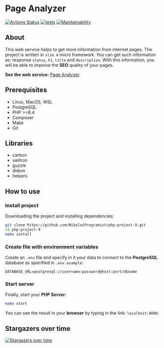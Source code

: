 # Page Analyzer

[![Actions Status](https://github.com/NikolaiProgramist/php-project-9/actions/workflows/hexlet-check.yml/badge.svg)](https://github.com/NikolaiProgramist/php-project-9/actions) [![tests](https://github.com/NikolaiProgramist/php-project-9/actions/workflows/tests-check.yml/badge.svg)](https://github.com/NikolaiProgramist/php-project-9/actions/workflows/tests-check.yml) [![Maintainability](https://qlty.sh/badges/279dd9ca-14ec-40cb-bb83-012fdfb92d0d/maintainability.svg)](https://qlty.sh/gh/NikolaiProgramist/projects/php-project-9)

## About

This web service helps to get more information from internet pages.
The project is written in `slim 4` micro framework.
You can get such information as: response `status`, `h1`, `title` and `description`.
With this information, you will be able to improve the **SEO** quality of your pages.

**See the web service:** [Page Analyzer](https://page-analyzer-0wj3.onrender.com).

## Prerequisites

+ Linux, MacOS, WSL
+ PostgreSQL
+ PHP >=8.4
+ Composer
+ Make
+ Git

## Libraries

+ carbon
+ valitron
+ guzzle
+ didom
+ helpers

## How to use

### Install project

Downloading the project and installing dependencies:

```bash
git clone https://github.com/NikolaiProgramist/php-project-9.git
cd php-project-9
make install
```

### Create file with environment variables

Create an `.env` file and specify in it your data
to connect to the **PostgreSQL** database as specified in `.env.example`:

```dotenv
DATABASE_URL=postgresql://username:password@host:port/dbname
```

### Start server

Finally, start your **PHP Server**:

```bash
make start
```

You can see the result in your **browser**
by typing in the link: `localhost:8000`.

## Stargazers over time

[![Stargazers over time](https://starchart.cc/NikolaiProgramist/php-project-9.svg?variant=adaptive)](https://starchart.cc/NikolaiProgramist/php-project-9)
